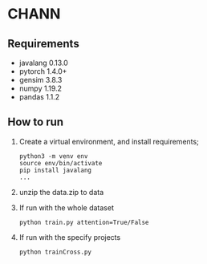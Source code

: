 # CHANN
## Requirements
* javalang 0.13.0
* pytorch 1.4.0+
* gensim 3.8.3
* numpy 1.19.2
* pandas 1.1.2

## How to run
1. Create a virtual environment, and install requirements;
   ```shell
   python3 -m venv env
   source env/bin/activate
   pip install javalang
   ...
   ```

2. unzip the data.zip to data
   
3. If run with the whole dataset
   ```shell
   python train.py attention=True/False
   ```

4. If run with the specify projects
   ```shell
   python trainCross.py
   ```
